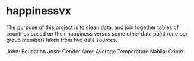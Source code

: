 # happinessvx

The purpose of this project is to clean data, and join together tables of countries based on their happiness versus some other data point 
(one per group member) taken from two data sources.

John: Education
Josh: Gender
Amy: Average Temperature
Nabila: Crime